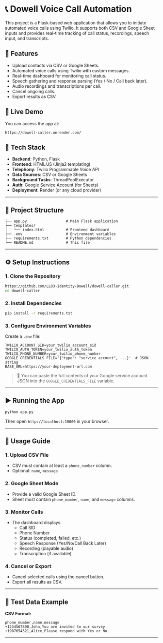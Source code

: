 
# 📞 Dowell Voice Call Automation

This project is a Flask-based web application that allows you to initiate automated voice calls using Twilio. It supports both CSV and Google Sheet inputs and provides real-time tracking of call status, recordings, speech input, and transcripts.

## 🌟 Features

- Upload contacts via CSV or Google Sheets.
- Automated voice calls using Twilio with custom messages.
- Real-time dashboard for monitoring call status.
- Speech gathering and response parsing (Yes / No / Call back later).
- Audio recordings and transcriptions per call.
- Cancel ongoing calls.
- Export results as CSV.

## 🚀 Live Demo

You can access the app at:

```
https://dowell-caller.onrender.com/
```

## 🧰 Tech Stack

- **Backend**: Python, Flask
- **Frontend**: HTML/JS (Jinja2 templating)
- **Telephony**: Twilio Programmable Voice API
- **Data Sources**: CSV or Google Sheets
- **Background Tasks**: ThreadPoolExecutor
- **Auth**: Google Service Account (for Sheets)
- **Deployment**: Render (or any cloud provider)

---

## 📁 Project Structure

```
├── app.py                  # Main Flask application
├── templates/
│   └── index.html          # Frontend dashboard
├── .env                    # Environment variables
├── requirements.txt        # Python dependencies
└── README.md               # This file
```

---

## ⚙️ Setup Instructions

### 1. Clone the Repository

```bash
https://github.com/LL03-Identity-Dowell/dowell-caller.git
cd dowell-caller
```

### 2. Install Dependencies

```bash
pip install -r requirements.txt
```

### 3. Configure Environment Variables

Create a `.env` file:

```dotenv
TWILIO_ACCOUNT_SID=your_twilio_account_sid
TWILIO_AUTH_TOKEN=your_twilio_auth_token
TWILIO_PHONE_NUMBER=your_twilio_phone_number
GOOGLE_CREDENTIALS_FILE='{"type": "service_account", ...}'  # JSON string
BASE_URL=https://your-deployment-url.com
```

> 🔐 You can paste the full contents of your Google service account JSON into the `GOOGLE_CREDENTIALS_FILE` variable.

---

## ▶️ Running the App

```bash
python app.py
```

Then open `http://localhost:10000` in your browser.

---

## 📝 Usage Guide

### 1. Upload CSV File

- CSV must contain at least a `phone_number` column.
- Optional: `name`, `message`

### 2. Google Sheet Mode

- Provide a valid Google Sheet ID.
- Sheet must contain `phone_number`, `name`, and `message` columns.

### 3. Monitor Calls

- The dashboard displays:
  - Call SID
  - Phone Number
  - Status (completed, failed, etc.)
  - Speech Response (Yes/No/Call Back Later)
  - Recording (playable audio)
  - Transcription (if available)

### 4. Cancel or Export

- Cancel selected calls using the cancel button.
- Export all results as CSV.

---

## 🧪 Test Data Example

**CSV Format:**

```csv
phone_number,name,message
+1234567890,John,You are invited to our survey.
+1987654321,Alice,Please respond with Yes or No.
```

---
